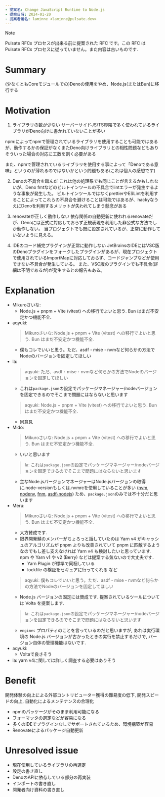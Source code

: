 ```yaml
---
- 提案名: Change JavaScript Runtime to Node.js
- 提案日時: 2024-01-20
- 提案者署名: laminne <laminne@pulsate.dev>
---
```


> [!NOTE]
>
> Pulsate RFCs プロセスが出来る前に提案された RFC です。この RFC は Pulsate RFCs プロセスに従っていません。また内容は古いものです.


# Summary

(少なくともCoreモジュールでの)Denoの使用をやめ、Node.js(またはBun)に移行する

# Motivation

1. ライブラリの数が少ない
サーバーサイドJS/TS界隈で多く使われているライブラリがDeno向けに書かれていないことが多い

npm:によってnpmで管理されているライブラリを使用することも可能ではあるが、動作するかの保証がなくまたDeno向けライブラリとの相性問題などもありそういった場合の対応に工数を割く必要がある

また、npmで管理されているライブラリを使用する事によって「Denoである意味」というのが薄れるのではないかという問題もある(これは個人の感想です)

2. Denoの不具合を踏んだ
これは他の処理系でも同じことが言えるかもしれないが、Deno fmtなどのビルトインツールの不具合でlintエラーが発生するような事象が発生した。
ビルトインツールではなくprettierやESLintを利用することによってこれらの不具合を避けることは可能ではあるが、hackyなうえにDenoを利用するメリットが失われてしまう懸念がある

3. renovateが正しく動作しない
依存関係の自動更新に使われるrenovateだが、Denoには正式に対応しておらず正規表現を利用した非公式な方法でしか動作しない。
当プロジェクトでも既に設定されているが、正常に動作していないように見える。

4. IDEのコード補完プラグインが正常に動作しない
JetBrainsのIDEにはVSC版のDenoプラグインをフォークしたプラグインがあるが、現在プロジェクトで使用されているImportMapに対応しておらず、コードジャンプなどが使用できない不具合が発生している。
また、VSC版のプラグインでも不具合(詳細は不明であるが)が発生するとの報告もある。

# Explanation

- Mikuroさいな:
  - Node.js + pnpm + Vite (vitest) への移行でよいと思う. Bun はまだ不安定かつ機能不全.
- aqyuki:
  > Mikuroさいな: Node.js + pnpm + Vite (vitest) への移行でよいと思う. Bun はまだ不安定かつ機能不全.
  - 僕もコレでいいと思う。ただ、asdf・mise・nvmなど何らかの方法でNodeのバージョンを固定してほしい
- la:
  > aqyuki: ただ、asdf・mise・nvmなど何らかの方法でNodeのバージョンを固定してほしい
  - これは`package.json`の設定でパッケージマネージャー/nodeバージョンを固定できるのでそこまで問題にはならないと思います
  > aqyuki: Node.js + pnpm + Vite (vitest) への移行でよいと思う. Bun はまだ不安定かつ機能不全.
  - 同意見
- Mido:
  > Mikuroさいな: Node.js + pnpm + Vite (vitest) への移行でよいと思う. Bun はまだ不安定かつ機能不全.
  - いいと思います
  > la: これは`package.json`の設定でパッケージマネージャー/nodeバージョンを固定できるのでそこまで問題にはならないと思います
  - 主なNode.jsバージョンマネージャーはNode.jsバージョンの取得に.node-versionもしくは.nvmrcを使用していることが多い ([nvm](https://github.com/nvm-sh/nvm#nvmrc), [nodenv](https://github.com/nodenv/nodenv#choosing-the-node-version), [fnm](https://github.com/Schniz/fnm#shell-setup), [asdf-nodejs](https://github.com/asdf-vm/asdf-nodejs#nvmrc-and-node-version-support)) ため、`package.json`のみでは不十分だと思います
- Meru:
  > Mikuroさいな: Node.js + pnpm + Vite (vitest) への移行でよいと思う. Bun はまだ不安定かつ機能不全.
  - 大方賛成です.
  - 限界開発鯖のメンバーがちょろっと話していたのは Yarn v4 がキャッシュのアルゴリズムが  pnpm よりも改善されていて pnpm に匹敵するようなのでもし差し支えなければ Yarn v4 も検討したいと思っています.  npm や Yarn v1 や v2 (Berry) などは提案する気ないので大丈夫です.
    - Yarn Plugin が標準で同梱している
    - lockfile の検証をセキュアに行ってくれる など
  > aqyuki: 僕もコレでいいと思う。ただ、asdf・mise・nvmなど何らかの方法でNodeのバージョンを固定してほしい
  - Node.js バージョンの固定には賛成です. 提案されているツールについては Volta を提案します.
  > la: これは`package.json`の設定でパッケージマネージャー/nodeバージョンを固定できるのでそこまで問題にはならないと思います
  - `engines` プロパティのことを言っているのだと思いますが, あれは実行環境の Node.js バージョンが古かったときの実行を禁止するだけで, バージョン自体の管理機能はないです.
- aqyuki:
  - Voltaで良さそう
- la: yarn v4に関しては詳しく調査する必要はありそう

# Benefit

開発体験の向上による外部コントリビューター獲得の難易度の低下, 開発スピードの向上, 自動化によるメンテナンスの合理化

- npmのパッケージがそのまま利用可能になる
- フォーマッタの選定などが容易になる
- 多くのIDEでプラグインなしでサポートされているため、環境構築が容易
- Renovateによるパッケージ自動更新

# Unresolved issue

- 現在使用しているライブラリの再選定
- 設定の書き直し
- DenoのAPIに依存している部分の再実装
- インポートの書き直し
- 開発者向け資料の書き直し
